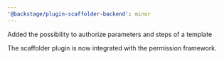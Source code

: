 ```yaml
---
'@backstage/plugin-scaffolder-backend': minor
---
```


Added the possibility to authorize parameters and steps of a template

The scaffolder plugin is now integrated with the permission framework.
